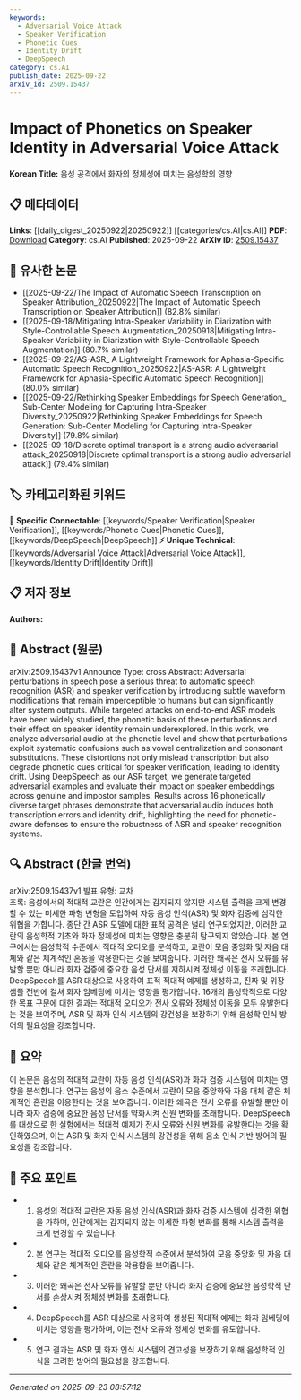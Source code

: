 ```yaml
---
keywords:
  - Adversarial Voice Attack
  - Speaker Verification
  - Phonetic Cues
  - Identity Drift
  - DeepSpeech
category: cs.AI
publish_date: 2025-09-22
arxiv_id: 2509.15437
---
```


<!-- KEYWORD_LINKING_METADATA:
{
  "processed_timestamp": "2025-09-23T08:57:12.389530",
  "vocabulary_version": "1.0",
  "selected_keywords": [
    "Adversarial Voice Attack",
    "Speaker Verification",
    "Phonetic Cues",
    "Identity Drift",
    "DeepSpeech"
  ],
  "rejected_keywords": [],
  "similarity_scores": {
    "Adversarial Voice Attack": 0.78,
    "Speaker Verification": 0.8,
    "Phonetic Cues": 0.77,
    "Identity Drift": 0.75,
    "DeepSpeech": 0.79
  },
  "extraction_method": "AI_prompt_based",
  "budget_applied": true,
  "candidates_json": {
    "candidates": [
      {
        "surface": "Adversarial Voice Attack",
        "canonical": "Adversarial Voice Attack",
        "aliases": [
          "Adversarial Audio Attack",
          "Adversarial Speech Attack"
        ],
        "category": "unique_technical",
        "rationale": "This term is central to the paper's focus on adversarial perturbations in speech, offering a unique angle for linking within security and ASR research.",
        "novelty_score": 0.75,
        "connectivity_score": 0.65,
        "specificity_score": 0.85,
        "link_intent_score": 0.78
      },
      {
        "surface": "Speaker Verification",
        "canonical": "Speaker Verification",
        "aliases": [
          "Voice Verification",
          "Speaker Authentication"
        ],
        "category": "specific_connectable",
        "rationale": "Key concept in the paper, relevant for linking with identity verification and security research.",
        "novelty_score": 0.55,
        "connectivity_score": 0.82,
        "specificity_score": 0.7,
        "link_intent_score": 0.8
      },
      {
        "surface": "Phonetic Cues",
        "canonical": "Phonetic Cues",
        "aliases": [
          "Phonetic Features",
          "Speech Cues"
        ],
        "category": "specific_connectable",
        "rationale": "Central to understanding the impact of adversarial attacks on speech, connecting phonetics with ASR vulnerabilities.",
        "novelty_score": 0.65,
        "connectivity_score": 0.78,
        "specificity_score": 0.72,
        "link_intent_score": 0.77
      },
      {
        "surface": "Identity Drift",
        "canonical": "Identity Drift",
        "aliases": [
          "Speaker Identity Shift",
          "Voice Identity Drift"
        ],
        "category": "unique_technical",
        "rationale": "Describes a specific effect of adversarial attacks on speaker identity, crucial for linking with identity and security studies.",
        "novelty_score": 0.7,
        "connectivity_score": 0.6,
        "specificity_score": 0.8,
        "link_intent_score": 0.75
      },
      {
        "surface": "DeepSpeech",
        "canonical": "DeepSpeech",
        "aliases": [
          "Mozilla DeepSpeech",
          "Deep Speech Model"
        ],
        "category": "specific_connectable",
        "rationale": "A specific ASR model used in the study, important for linking with ASR model research and adversarial studies.",
        "novelty_score": 0.5,
        "connectivity_score": 0.85,
        "specificity_score": 0.65,
        "link_intent_score": 0.79
      }
    ],
    "ban_list_suggestions": [
      "automatic speech recognition",
      "system outputs",
      "transcription errors"
    ]
  },
  "decisions": [
    {
      "candidate_surface": "Adversarial Voice Attack",
      "resolved_canonical": "Adversarial Voice Attack",
      "decision": "linked",
      "scores": {
        "novelty": 0.75,
        "connectivity": 0.65,
        "specificity": 0.85,
        "link_intent": 0.78
      }
    },
    {
      "candidate_surface": "Speaker Verification",
      "resolved_canonical": "Speaker Verification",
      "decision": "linked",
      "scores": {
        "novelty": 0.55,
        "connectivity": 0.82,
        "specificity": 0.7,
        "link_intent": 0.8
      }
    },
    {
      "candidate_surface": "Phonetic Cues",
      "resolved_canonical": "Phonetic Cues",
      "decision": "linked",
      "scores": {
        "novelty": 0.65,
        "connectivity": 0.78,
        "specificity": 0.72,
        "link_intent": 0.77
      }
    },
    {
      "candidate_surface": "Identity Drift",
      "resolved_canonical": "Identity Drift",
      "decision": "linked",
      "scores": {
        "novelty": 0.7,
        "connectivity": 0.6,
        "specificity": 0.8,
        "link_intent": 0.75
      }
    },
    {
      "candidate_surface": "DeepSpeech",
      "resolved_canonical": "DeepSpeech",
      "decision": "linked",
      "scores": {
        "novelty": 0.5,
        "connectivity": 0.85,
        "specificity": 0.65,
        "link_intent": 0.79
      }
    }
  ]
}
-->

# Impact of Phonetics on Speaker Identity in Adversarial Voice Attack

**Korean Title:** 음성 공격에서 화자의 정체성에 미치는 음성학의 영향

## 📋 메타데이터

**Links**: [[daily_digest_20250922|20250922]] [[categories/cs.AI|cs.AI]]
**PDF**: [Download](https://arxiv.org/pdf/2509.15437.pdf)
**Category**: cs.AI
**Published**: 2025-09-22
**ArXiv ID**: [2509.15437](https://arxiv.org/abs/2509.15437)

## 🔗 유사한 논문
- [[2025-09-22/The Impact of Automatic Speech Transcription on Speaker Attribution_20250922|The Impact of Automatic Speech Transcription on Speaker Attribution]] (82.8% similar)
- [[2025-09-18/Mitigating Intra-Speaker Variability in Diarization with Style-Controllable Speech Augmentation_20250918|Mitigating Intra-Speaker Variability in Diarization with Style-Controllable Speech Augmentation]] (80.7% similar)
- [[2025-09-22/AS-ASR_ A Lightweight Framework for Aphasia-Specific Automatic Speech Recognition_20250922|AS-ASR: A Lightweight Framework for Aphasia-Specific Automatic Speech Recognition]] (80.0% similar)
- [[2025-09-22/Rethinking Speaker Embeddings for Speech Generation_ Sub-Center Modeling for Capturing Intra-Speaker Diversity_20250922|Rethinking Speaker Embeddings for Speech Generation: Sub-Center Modeling for Capturing Intra-Speaker Diversity]] (79.8% similar)
- [[2025-09-18/Discrete optimal transport is a strong audio adversarial attack_20250918|Discrete optimal transport is a strong audio adversarial attack]] (79.4% similar)

## 🏷️ 카테고리화된 키워드
**🔗 Specific Connectable**: [[keywords/Speaker Verification|Speaker Verification]], [[keywords/Phonetic Cues|Phonetic Cues]], [[keywords/DeepSpeech|DeepSpeech]]
**⚡ Unique Technical**: [[keywords/Adversarial Voice Attack|Adversarial Voice Attack]], [[keywords/Identity Drift|Identity Drift]]

## 📋 저자 정보

**Authors:** 

## 📄 Abstract (원문)

arXiv:2509.15437v1 Announce Type: cross 
Abstract: Adversarial perturbations in speech pose a serious threat to automatic speech recognition (ASR) and speaker verification by introducing subtle waveform modifications that remain imperceptible to humans but can significantly alter system outputs. While targeted attacks on end-to-end ASR models have been widely studied, the phonetic basis of these perturbations and their effect on speaker identity remain underexplored. In this work, we analyze adversarial audio at the phonetic level and show that perturbations exploit systematic confusions such as vowel centralization and consonant substitutions. These distortions not only mislead transcription but also degrade phonetic cues critical for speaker verification, leading to identity drift. Using DeepSpeech as our ASR target, we generate targeted adversarial examples and evaluate their impact on speaker embeddings across genuine and impostor samples. Results across 16 phonetically diverse target phrases demonstrate that adversarial audio induces both transcription errors and identity drift, highlighting the need for phonetic-aware defenses to ensure the robustness of ASR and speaker recognition systems.

## 🔍 Abstract (한글 번역)

arXiv:2509.15437v1 발표 유형: 교차  
초록: 음성에서의 적대적 교란은 인간에게는 감지되지 않지만 시스템 출력을 크게 변경할 수 있는 미세한 파형 변형을 도입하여 자동 음성 인식(ASR) 및 화자 검증에 심각한 위협을 가합니다. 종단 간 ASR 모델에 대한 표적 공격은 널리 연구되었지만, 이러한 교란의 음성학적 기초와 화자 정체성에 미치는 영향은 충분히 탐구되지 않았습니다. 본 연구에서는 음성학적 수준에서 적대적 오디오를 분석하고, 교란이 모음 중앙화 및 자음 대체와 같은 체계적인 혼동을 악용한다는 것을 보여줍니다. 이러한 왜곡은 전사 오류를 유발할 뿐만 아니라 화자 검증에 중요한 음성 단서를 저하시켜 정체성 이동을 초래합니다. DeepSpeech를 ASR 대상으로 사용하여 표적 적대적 예제를 생성하고, 진짜 및 위장 샘플 전반에 걸쳐 화자 임베딩에 미치는 영향을 평가합니다. 16개의 음성학적으로 다양한 목표 구문에 대한 결과는 적대적 오디오가 전사 오류와 정체성 이동을 모두 유발한다는 것을 보여주며, ASR 및 화자 인식 시스템의 강건성을 보장하기 위해 음성학 인식 방어의 필요성을 강조합니다.

## 📝 요약

이 논문은 음성의 적대적 교란이 자동 음성 인식(ASR)과 화자 검증 시스템에 미치는 영향을 분석합니다. 연구는 음성의 음소 수준에서 교란이 모음 중앙화와 자음 대체 같은 체계적인 혼란을 이용한다는 것을 보여줍니다. 이러한 왜곡은 전사 오류를 유발할 뿐만 아니라 화자 검증에 중요한 음성 단서를 약화시켜 신원 변화를 초래합니다. DeepSpeech를 대상으로 한 실험에서는 적대적 예제가 전사 오류와 신원 변화를 유발한다는 것을 확인하였으며, 이는 ASR 및 화자 인식 시스템의 강건성을 위해 음소 인식 기반 방어의 필요성을 강조합니다.

## 🎯 주요 포인트

- 1. 음성의 적대적 교란은 자동 음성 인식(ASR)과 화자 검증 시스템에 심각한 위협을 가하며, 인간에게는 감지되지 않는 미세한 파형 변화를 통해 시스템 출력을 크게 변경할 수 있습니다.
- 2. 본 연구는 적대적 오디오를 음성학적 수준에서 분석하여 모음 중앙화 및 자음 대체와 같은 체계적인 혼란을 악용함을 보여줍니다.
- 3. 이러한 왜곡은 전사 오류를 유발할 뿐만 아니라 화자 검증에 중요한 음성학적 단서를 손상시켜 정체성 변화를 초래합니다.
- 4. DeepSpeech를 ASR 대상으로 사용하여 생성된 적대적 예제는 화자 임베딩에 미치는 영향을 평가하며, 이는 전사 오류와 정체성 변화를 유도합니다.
- 5. 연구 결과는 ASR 및 화자 인식 시스템의 견고성을 보장하기 위해 음성학적 인식을 고려한 방어의 필요성을 강조합니다.


---

*Generated on 2025-09-23 08:57:12*
